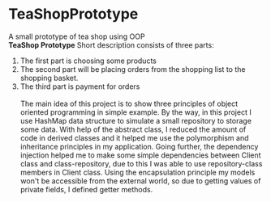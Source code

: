 # TeaShopPrototype
A small prototype of tea shop using OOP  
**TeaShop Prototype**
Short description consists of three parts: 
1. The first part is choosing some products
2. The second part will be placing orders from the shopping list to the shopping basket.
3. The third part is payment for orders    
<br>The main idea of this project is to show three principles of object oriented programming in simple example. By the way, in this project I use HashMap data structure to simulate a small repository to storage some data.
With help of the abstract class, I reduced the amount of code in derived classes and it helped me use the polymorphism and inheritance principles in my application. Going further, the dependency injection helped me to make some simple dependencies between Client class and class-repository, due to this I was able to use repository-class members in Client class.
Using the encapsulation principle my models won't be accessible from the external world, so due to getting values of private fields, I defined getter methods.

 

